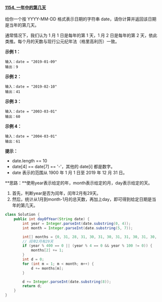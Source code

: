 #### [1154. 一年中的第几天](https://leetcode-cn.com/problems/day-of-the-year/)

给你一个按 YYYY-MM-DD 格式表示日期的字符串 date，请你计算并返回该日期是当年的第几天。

通常情况下，我们认为 1 月 1 日是每年的第 1 天，1 月 2 日是每年的第 2 天，依此类推。每个月的天数与现行公元纪年法（格里高利历）一致。

**示例 1：**

```
输入：date = "2019-01-09"
输出：9
```

**示例 2：**

```
输入：date = "2019-02-10"
输出：41
```

**示例 3：**

```
输入：date = "2003-03-01"
输出：60
```

**示例 4：**

```
输入：date = "2004-03-01"
输出：61
```

**提示：**

* date.length == 10
* date[4] == date[7] == '-'，其他的 date[i] 都是数字。
* date 表示的范围从 1900 年 1 月 1 日至 2019 年 12 月 31 日。

**思路：**使用year表示给定的年，month表示给定的月，day表示给定的天。

1. 首先，判断year是否为闰年，闰年2月有29天。
2. 然后，统计从1月到month-1月的总天数，再加上day，即可得到给定日期是当年的第几天。

```java
class Solution {
    public int dayOfYear(String date) {
        int year = Integer.parseInt(date.substring(0, 4));
        int month = Integer.parseInt(date.substring(5, 7));

        int[] months = {0, 31, 28, 31, 30, 31, 30, 31, 31, 30, 31, 30, 31};
        // 闰年2月有29天
        if (year % 400 == 0 || (year % 4 == 0 && year % 100 != 0)) {
            months[2] += 1;
        }
        int d = 0;
        for (int m = 1; m < month; m++) {
            d += months[m];
        }

        d += Integer.parseInt(date.substring(8));
        return d;
    }
}
```

